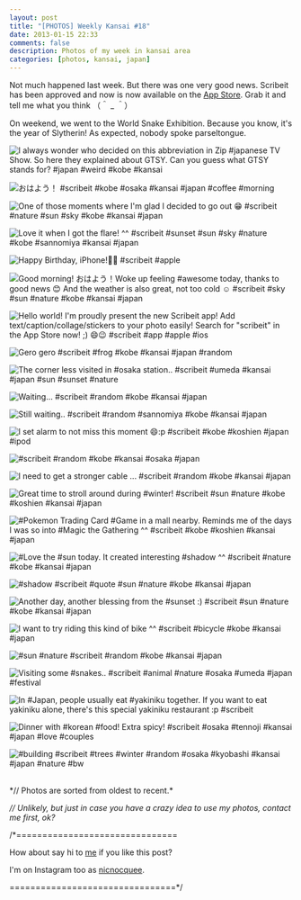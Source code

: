 ```yaml
---
layout: post
title: "[PHOTOS] Weekly Kansai #18"
date: 2013-01-15 22:33
comments: false
description: Photos of my week in kansai area
categories: [photos, kansai, japan]
---
```


Not much happened last week. But there was one very good news. Scribeit has been approved and now is now available on the [App Store](https://itunes.apple.com/us/app/scribeit/id369606127?mt=8). Grab it and tell me what you think （＾ _ ＾）

On weekend, we went to the World Snake Exhibition. Because you know, it's the year of Slytherin! As expected, nobody spoke parseltongue.


![I always wonder who decided on this abbreviation in Zip #japanese TV Show. So here they explained about GTSY. Can you guess what GTSY stands for? #japan #weird #kobe #kansai](http://distilleryimage10.s3.amazonaws.com/372435b0591d11e2b44322000a1f92df_7.jpg) 
 
 <!-- more -->
 
![おはよう！ #scribeit #kobe #osaka #kansai #japan #coffee #morning](http://distilleryimage3.s3.amazonaws.com/f1020b40592411e292b622000a1fb73b_7.jpg) 
 
 
![One of those moments where I'm glad I decided to go out 😁  #scribeit #nature #sun #sky #kobe #kansai #japan](http://distilleryimage3.s3.amazonaws.com/422b1a68595f11e2965422000a9f18cc_7.jpg) 
 
 
![Love it when I got the flare! ^^ #scribeit #sunset #sun #sky #nature #kobe #sannomiya #kansai #japan](http://distilleryimage6.s3.amazonaws.com/b6937c78596511e2a0d522000a1f970a_7.jpg) 
 
 
![Happy Birthday, iPhone!🎉🎊 #scribeit #apple](http://distilleryimage6.s3.amazonaws.com/40b7a8285a5811e2a2e022000a1faf45_7.jpg) 
 
 
![Good morning! おはよう！Woke up feeling #awesome today, thanks to good news 😊 And the weather is also great, not too cold ☺ #scribeit #sky #sun #nature #kobe #kansai #japan](http://distilleryimage2.s3.amazonaws.com/d639ac2a5ac611e2afd722000a1f98d6_7.jpg) 
 
 
![Hello world! I'm proudly present the new Scribeit app! Add text/caption/collage/stickers to your photo easily! Search for "scribeit" in the App Store now! ;) 😄😉 #scribeit #app #apple #ios](http://distilleryimage5.s3.amazonaws.com/3e2798ae5ace11e2ab6822000a1fb191_7.jpg) 
 
 
![Gero gero #scribeit #frog #kobe #kansai #japan #random](http://distilleryimage3.s3.amazonaws.com/bc6a330a5aee11e2979222000a1f9bc6_7.jpg) 
 
 
![The corner less visited in #osaka station.. #scribeit #umeda #kansai #japan #sun #sunset #nature](http://distilleryimage1.s3.amazonaws.com/aa2852025aef11e29df022000a1fb07c_7.jpg) 
 
 
![Waiting... #scribeit #random #kobe #kansai #japan](http://distilleryimage8.s3.amazonaws.com/6a6f65d85b2611e2ada322000a1fbcdb_7.jpg) 
 
 
![Still waiting.. #scribeit #random #sannomiya #kobe #kansai #japan](http://distilleryimage8.s3.amazonaws.com/9248193a5b2911e29c2922000a9e48da_7.jpg) 
 
 
![I set alarm to not miss this moment 😄:p #scribeit #kobe #koshien #japan #ipod](http://distilleryimage1.s3.amazonaws.com/bca3f4ce5b4211e2a98422000a9f1513_7.jpg) 
 
 
![#scribeit #random #kobe #kansai #osaka #japan](http://distilleryimage0.s3.amazonaws.com/f22da6885bad11e28ed022000a1fbc58_7.jpg) 
 
 
![I need to get a stronger cable ... #scribeit #random #kobe #kansai #japan](http://distilleryimage1.s3.amazonaws.com/48d75e145c6e11e2852322000a9e288c_7.jpg) 
 
 
![Great time to stroll around during #winter!  #scribeit #sun #nature #kobe #koshien #kansai #japan](http://distilleryimage6.s3.amazonaws.com/95d383885c7211e299e522000a9e28c4_7.jpg) 
 
 
![#Pokemon Trading Card #Game in a mall nearby. Reminds me of the days I was so into #Magic the Gathering ^^ #scribeit #kobe #koshien #kansai #japan](http://distilleryimage4.s3.amazonaws.com/0a38f9c25c7f11e2a1c022000a1fb718_7.jpg) 
 
 
![#Love the #sun today. It created interesting #shadow ^^ #scribeit #nature #kobe #kansai #japan](http://distilleryimage8.s3.amazonaws.com/fab036f25c8111e28a2c22000a9f15d9_7.jpg) 
 
 
![#shadow #scribeit #quote #sun #nature #kobe #kansai #japan](http://distilleryimage4.s3.amazonaws.com/ba28e7345c8411e2a2d522000a1fb04d_7.jpg) 
 
 
![Another day, another blessing from the #sunset :) #scribeit #sun #nature #kobe #kansai #japan](http://distilleryimage7.s3.amazonaws.com/5fe77a245c8e11e28e6622000a9f0a1a_7.jpg) 
 
 
![I want to try riding this kind of bike ^^ #scribeit #bicycle #kobe #kansai #japan](http://distilleryimage6.s3.amazonaws.com/4073a6b65cae11e2b9da22000a1faf53_7.jpg) 
 
 
![#sun #nature #scribeit #random #kobe #kansai #japan](http://distilleryimage5.s3.amazonaws.com/efd2d2bc5cdb11e29dbc22000a1f9e59_7.jpg) 
 
 
![Visiting some #snakes.. #scribeit #animal #nature #osaka #umeda #japan #festival](http://distilleryimage1.s3.amazonaws.com/5b23f04a5d5011e2890322000a9e48f1_7.jpg) 
 
 
![In #Japan, people usually eat #yakiniku together. If you want to eat yakiniku alone, there's this special yakiniku restaurant :p  #scribeit](http://distilleryimage7.s3.amazonaws.com/a57f22645d6811e2b23022000a1f9ad5_7.jpg) 
 
 
![Dinner with #korean #food! Extra spicy! #scribeit #osaka #tennoji #kansai #japan #love #couples](http://distilleryimage9.s3.amazonaws.com/f76d316e5d6e11e2bbd822000a9f15da_7.jpg) 
 
 
![#building #scribeit #trees #winter #random #osaka #kyobashi #kansai #japan #nature #bw](http://distilleryimage2.s3.amazonaws.com/af9c0d2c5e0611e280a722000a9e28dc_7.jpg) 



<br/>
*// Photos are sorted from oldest to recent.*

*// Unlikely, but just in case you have a crazy idea to use my photos, contact me first, ok?*

/*===============================

How about say hi to [me](http://twitter.com/nicnocquee) if you like this post?

I'm on Instagram too as [nicnocquee](instagram://user?username=nicnocquee).

================================*/